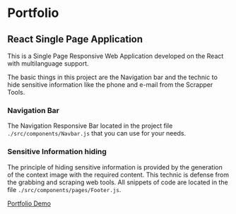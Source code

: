 # Portfolio
## React Single Page Application
This is a Single Page Responsive Web Application developed on the React with multilanguage support.

The basic things in this project are the Navigation bar and the technic to hide sensitive information like the phone and e-mail from the Scrapper Tools.

### Navigation Bar
The Navigation Responsive Bar located in the project file `./src/components/Navbar.js` that you can use for your needs.

### Sensitive Information hiding
The principle of hiding sensitive information is provided by the generation of the context image with the required content. This technic is defense from the grabbing and scraping web tools. All snippets of code are located in the file `./src/components/pages/Footer.js`.

[Portfolio Demo](https://portfolio.0n3piece.biz)
